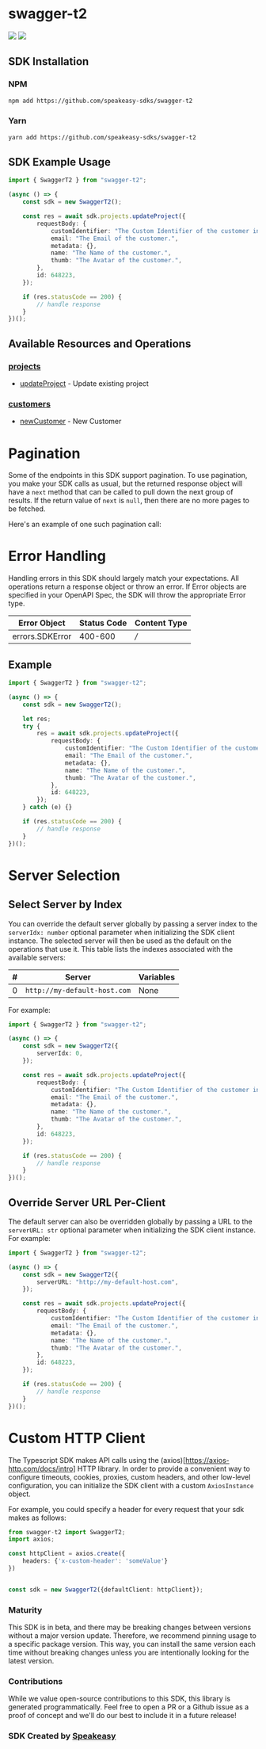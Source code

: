 # swagger-t2

<div align="left">
    <a href="https://speakeasyapi.dev/"><img src="https://custom-icon-badges.demolab.com/badge/-Built%20By%20Speakeasy-212015?style=for-the-badge&logoColor=FBE331&logo=speakeasy&labelColor=545454" /></a>
    <a href="https://github.com/speakeasy-sdks/swagger-t2.git/actions"><img src="https://img.shields.io/github/actions/workflow/status/speakeasy-sdks/bolt-php/speakeasy_sdk_generation.yml?style=for-the-badge" /></a>
    
</div>

<!-- Start SDK Installation -->
## SDK Installation

### NPM

```bash
npm add https://github.com/speakeasy-sdks/swagger-t2
```

### Yarn

```bash
yarn add https://github.com/speakeasy-sdks/swagger-t2
```
<!-- End SDK Installation -->

## SDK Example Usage
<!-- Start SDK Example Usage -->
```typescript
import { SwaggerT2 } from "swagger-t2";

(async () => {
    const sdk = new SwaggerT2();

    const res = await sdk.projects.updateProject({
        requestBody: {
            customIdentifier: "The Custom Identifier of the customer in the organization",
            email: "The Email of the customer.",
            metadata: {},
            name: "The Name of the customer.",
            thumb: "The Avatar of the customer.",
        },
        id: 648223,
    });

    if (res.statusCode == 200) {
        // handle response
    }
})();

```
<!-- End SDK Example Usage -->

<!-- Start SDK Available Operations -->
## Available Resources and Operations


### [projects](docs/sdks/projects/README.md)

* [updateProject](docs/sdks/projects/README.md#updateproject) - Update existing project

### [customers](docs/sdks/customers/README.md)

* [newCustomer](docs/sdks/customers/README.md#newcustomer) - New Customer
<!-- End SDK Available Operations -->



<!-- Start Dev Containers -->

<!-- End Dev Containers -->



<!-- Start Pagination -->
# Pagination

Some of the endpoints in this SDK support pagination. To use pagination, you make your SDK calls as usual, but the
returned response object will have a `next` method that can be called to pull down the next group of results. If the
return value of `next` is `null`, then there are no more pages to be fetched.

Here's an example of one such pagination call:
<!-- End Pagination -->



<!-- Start Error Handling -->
# Error Handling

Handling errors in this SDK should largely match your expectations.  All operations return a response object or throw an error.  If Error objects are specified in your OpenAPI Spec, the SDK will throw the appropriate Error type.

| Error Object    | Status Code     | Content Type    |
| --------------- | --------------- | --------------- |
| errors.SDKError | 400-600         | */*             |


## Example

```typescript
import { SwaggerT2 } from "swagger-t2";

(async () => {
    const sdk = new SwaggerT2();

    let res;
    try {
        res = await sdk.projects.updateProject({
            requestBody: {
                customIdentifier: "The Custom Identifier of the customer in the organization",
                email: "The Email of the customer.",
                metadata: {},
                name: "The Name of the customer.",
                thumb: "The Avatar of the customer.",
            },
            id: 648223,
        });
    } catch (e) {}

    if (res.statusCode == 200) {
        // handle response
    }
})();

```
<!-- End Error Handling -->



<!-- Start Server Selection -->
# Server Selection

## Select Server by Index

You can override the default server globally by passing a server index to the `serverIdx: number` optional parameter when initializing the SDK client instance. The selected server will then be used as the default on the operations that use it. This table lists the indexes associated with the available servers:

| # | Server | Variables |
| - | ------ | --------- |
| 0 | `http://my-default-host.com` | None |

For example:

```typescript
import { SwaggerT2 } from "swagger-t2";

(async () => {
    const sdk = new SwaggerT2({
        serverIdx: 0,
    });

    const res = await sdk.projects.updateProject({
        requestBody: {
            customIdentifier: "The Custom Identifier of the customer in the organization",
            email: "The Email of the customer.",
            metadata: {},
            name: "The Name of the customer.",
            thumb: "The Avatar of the customer.",
        },
        id: 648223,
    });

    if (res.statusCode == 200) {
        // handle response
    }
})();

```


## Override Server URL Per-Client

The default server can also be overridden globally by passing a URL to the `serverURL: str` optional parameter when initializing the SDK client instance. For example:

```typescript
import { SwaggerT2 } from "swagger-t2";

(async () => {
    const sdk = new SwaggerT2({
        serverURL: "http://my-default-host.com",
    });

    const res = await sdk.projects.updateProject({
        requestBody: {
            customIdentifier: "The Custom Identifier of the customer in the organization",
            email: "The Email of the customer.",
            metadata: {},
            name: "The Name of the customer.",
            thumb: "The Avatar of the customer.",
        },
        id: 648223,
    });

    if (res.statusCode == 200) {
        // handle response
    }
})();

```
<!-- End Server Selection -->



<!-- Start Custom HTTP Client -->
# Custom HTTP Client

The Typescript SDK makes API calls using the (axios)[https://axios-http.com/docs/intro] HTTP library.  In order to provide a convenient way to configure timeouts, cookies, proxies, custom headers, and other low-level configuration, you can initialize the SDK client with a custom `AxiosInstance` object.


For example, you could specify a header for every request that your sdk makes as follows:

```typescript
from swagger-t2 import SwaggerT2;
import axios;

const httpClient = axios.create({
    headers: {'x-custom-header': 'someValue'}
})


const sdk = new SwaggerT2({defaultClient: httpClient});
```
<!-- End Custom HTTP Client -->

<!-- Placeholder for Future Speakeasy SDK Sections -->



### Maturity

This SDK is in beta, and there may be breaking changes between versions without a major version update. Therefore, we recommend pinning usage
to a specific package version. This way, you can install the same version each time without breaking changes unless you are intentionally
looking for the latest version.

### Contributions

While we value open-source contributions to this SDK, this library is generated programmatically.
Feel free to open a PR or a Github issue as a proof of concept and we'll do our best to include it in a future release!

### SDK Created by [Speakeasy](https://docs.speakeasyapi.dev/docs/using-speakeasy/client-sdks)
